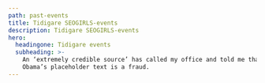 ```yaml
---
path: past-events
title: Tidigare SEOGIRLS-events
description: Tidigare SEOGIRLS-events
hero:
  headingone: Tidigare events
  subheading: >-
    An ‘extremely credible source’ has called my office and told me that Barack
    Obama’s placeholder text is a fraud.
---
```


